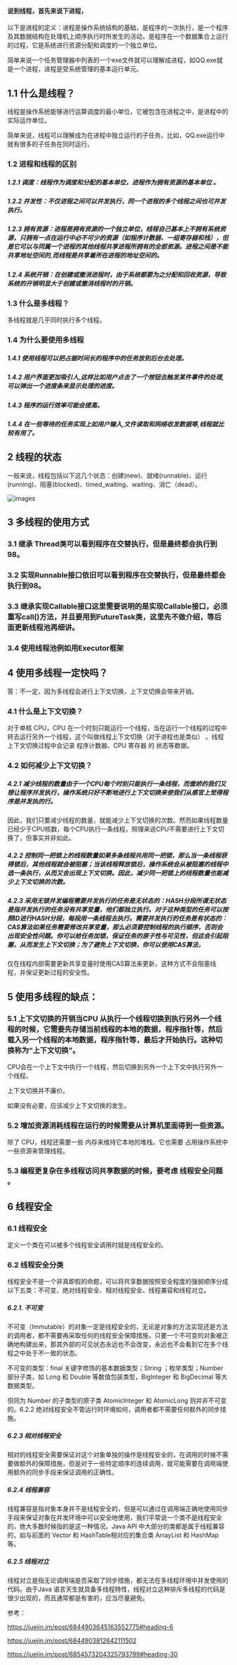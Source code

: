 #### 说到线程，首先来说下进程，

以下是进程的定义：进程是操作系统结构的基础，是程序的一次执行，是一个程序及其数据结构在处理机上顺序执行时所发生的活动，是程序在一个数据集合上运行的过程，它是系统进行资源分配和调度的一个独立单位。

简单来说一个任务管理器中列表的一个exe文件就可以理解成进程，如QQ.exe就是一个进程，进程是受系统管理的基本运行单元。

## 1.1 什么是线程？

线程是操作系统能够进行运算调度的最小单位，它被包含在进程之中，是进程中的实际运作单位。

简单来说，线程可以理解成为在进程中独立运行的子任务。比如，QQ.exe运行中就有很多的子任务在同时运行。

### 1.2 进程和线程的区别

##### 1.2.1 调度：线程作为调度和分配的基本单位，进程作为拥有资源的基本单位 。

##### 1.2.2 并发性：不仅进程之间可以并发执行，同一个进程的多个线程之间也可并发执行。

##### 1.2.3 拥有资源：进程是拥有资源的一个独立单位，线程自己基本上不拥有系统资源，只拥有一点在运行中必不可少的资源（如程序计数器、一组寄存器和栈），但是它可以与同属一个进程的其他线程共享进程所拥有的全部资源。进程之间是不能共享地址空间的,而线程是共享着所在进程的地址空间的。
 
 ##### 1.2.4 系统开销：在创建或撤消进程时，由于系统都要为之分配和回收资源，导致系统的开销明显大于创建或撤消线程时的开销。
 
 ### 1.3  什么是多线程？
 
 多线程就是几乎同时执行多个线程。
 
### 1.4 为什么要使用多线程
 
 ##### 1.4.1 使用线程可以把占据时间长的程序中的任务放到后台去处理。
 
#####  1.4.2 用户界面更加吸引人,这样比如用户点击了一个按钮去触发某件事件的处理,可以弹出一个进度条来显示处理的进度。
 
 ##### 1.4.3 程序的运行效率可能会提高。
 
 ##### 1.4.4 在一些等待的任务实现上如用户输入,文件读取和网络收发数据等,线程就比较有用了。
 
## 2 线程的状态
 
 一般来说，线程包括以下这几个状态：创建(new)、就绪(runnable)、运行(running)、阻塞(blocked)、timed_waiting、waiting、消亡（dead）。

![images](https://github.com/foxliang/Blog/blob/master/images/%E7%BA%BF%E7%A8%8B%E7%9A%84%E7%8A%B6%E6%80%81.png)

## 3 多线程的使用方式

### 3.1 继承 Thread类可以看到程序在交替执行，但是最终都会执行到98。

### 3.2 实现Runnable接口依旧可以看到程序在交替执行，但是最终都会执行到98。

### 3.3 继承实现Callable接口这里需要说明的是实现Callable接口，必须重写call()方法，并且要用到FutureTask类，这里先不做介绍，等后面更新线程池再细讲。

### 3.4 使用线程池例如用Executor框架

## 4 使用多线程一定快吗？

答：不一定，因为多线程会进行上下文切换，上下文切换会带来开销。

### 4.1 什么是上下文切换？

对于单核 CPU，CPU 在一个时刻只能运行一个线程，当在运行一个线程的过程中转去运行另外一个线程，这个叫做线程上下文切换（对于进程也是类似）
。线程上下文切换过程中会记录 程序计数器、CPU  寄存器 的 状态等数据。

### 4.2 如何减少上下文切换？

##### 4.2.1 减少线程的数量由于一个CPU每个时刻只能执行一条线程，而傲娇的我们又想让程序并发执行，操作系统只好不断地进行上下文切换来使我们从感官上觉得程序是并发执的行。

因此，我们只要减少线程的数量，就能减少上下文切换的次数。然而如果线程数量已经少于CPU核数，每个CPU执行一条线程，照理来说CPU不需要进行上下文切换了，但事实并非如此。

##### 4.2.2 控制同一把锁上的线程数量如果多条线程共用同一把锁，那么当一条线程获得锁后，其他线程就会被阻塞；当该线程释放锁后，操作系统会从被阻塞的线程中选一条执行，从而又会出现上下文切换。因此，减少同一把锁上的线程数量也能减少上下文切换的次数。

##### 4.2.3 采用无锁并发编程需要并发执行的任务是无状态的：HASH分段所谓无状态是指并发执行的任务没有共享变量，他们都独立执行。对于这种类型的任务可以按照ID进行HASH分段，每段用一条线程去执行。需要并发执行的任务是有状态的：CAS算法如果任务需要修改共享变量，那么必须要控制线程的执行顺序，否则会出现安全性问题。你可以给任务加锁，保证任务的原子性与可见性，但这会引起阻塞，从而发生上下文切换；为了避免上下文切换，你可以使用CAS算法，
 仅在线程内部需要更新共享变量时使用CAS算法来更新，这种方式不会阻塞线程，并保证更新过程的安全性。
 
 ## 5 使用多线程的缺点：
 
 ### 5.1 上下文切换的开销当CPU 从执行一个线程切换到执行另外一个线程的时候，它需要先存储当前线程的本地的数据，程序指针等，然后载入另一个线程的本地数据，程序指针等，最后才开始执行。这种切换称为“上下文切换”。
 
 CPU会在一个上下文中执行一个线程，然后切换到另外一个上下文中执行另外一个线程。
 
 上下文切换并不廉价。
 
 如果没有必要，应该减少上下文切换的发生。
 
###  5.2 增加资源消耗线程在运行的时候需要从计算机里面得到一些资源。
 
 除了 CPU，线程还需要一些 内存来维持它本地的堆栈。它也需要 占用操作系统中一些资源来管理线程。
 
 ### 5.3 编程更复杂在多线程访问共享数据的时候，要考虑 线程安全问题 。
 
 ## 6 线程安全
 
 ### 6.1 线程安全 
 
 定义一个类在可以被多个线程安全调用时就是线程安全的。
 
 ### 6.2 线程安全分类
 
 线程安全不是一个非真即假的命题，可以将共享数据按照安全程度的强弱顺序分成以下五类：不可变、绝对线程安全、相对线程安全、线程兼容和线程对立。
 
#####  6.2.1. 不可变

不可变（Immutable）的对象一定是线程安全的，无论是对象的方法实现还是方法的调用者，都不需要再采取任何的线程安全保障措施，只要一个不可变的对象被正确地构建出来，那其外部的可见状态永远也不会改变，永远也不会看到它在多个线程之中处于不一致的状态。
 
 不可变的类型：final 关键字修饰的基本数据类型；String ；枚举类型；Number 部分子类，如 Long 和 Double 等数值包装类型，BigInteger 和 BigDecimal 等大数据类型。
 
 但同为 Number 的子类型的原子类 AtomicInteger 和 AtomicLong 则并非不可变的。6.2.2 绝对线程安全不管运行时环境如何，调用者都不需要任何额外的同步措施。
 
#####  6.2.3 相对线程安全

相对的线程安全需要保证对这个对象单独的操作是线程安全的，在调用的时候不需要做额外的保障措施，但是对于一些特定顺序的连续调用，就可能需要在调用端使用额外的同步手段来保证调用的正确性。
 
 ##### 6.2.4 线程兼容
 
 线程兼容是指对象本身并不是线程安全的，但是可以通过在调用端正确地使用同步手段来保证对象在并发环境中可以安全地使用，我们平常说一个类不是线程安全的，绝大多数时候指的是这一种情况。Java API 中大部分的类都是属于线程兼容的，如与前面的 Vector 和 HashTable相对应的集合类 ArrayList 和 HashMap等。
 
#####  6.2.5 线程对立

线程对立是指无论调用端是否采取了同步措施，都无法在多线程环境中并发使用的代码。由于Java 语言天生就具备多线程特性，线程对立这种排斥多线程的代码是很少出现的，而且通常都是有害的，应当尽量避免。

参考：

https://juejin.im/post/6844903645163552775#heading-6

https://juejin.im/post/6844903812642111502

https://juejin.im/post/6854573204325793799#heading-30

